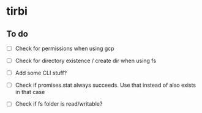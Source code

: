 # tirbi

## To do

- [ ] Check for permissions when using gcp
- [ ] Check for directory existence / create dir when using fs
- [ ] Add some CLI stuff?
- [ ] Check if promises.stat always succeeds. Use that instead of also exists in
      that case
- [ ] Check if fs folder is read/writable?

